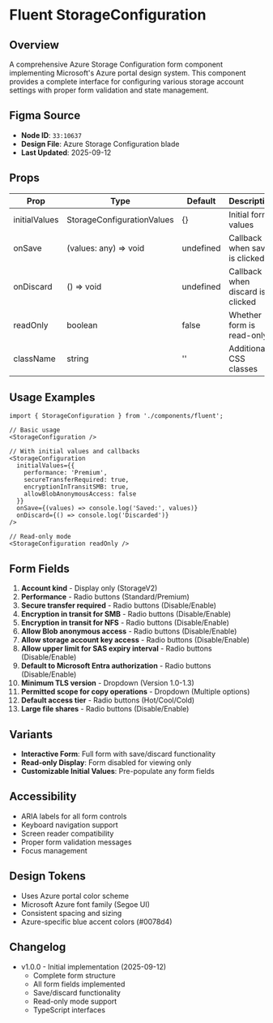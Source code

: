 # Fluent StorageConfiguration

## Overview
A comprehensive Azure Storage Configuration form component implementing Microsoft's Azure portal design system. This component provides a complete interface for configuring various storage account settings with proper form validation and state management.

## Figma Source
- **Node ID**: `33:10637`
- **Design File**: Azure Storage Configuration blade
- **Last Updated**: 2025-09-12

## Props
| Prop | Type | Default | Description |
|------|------|---------|-------------|
| initialValues | StorageConfigurationValues | {} | Initial form values |
| onSave | (values: any) => void | undefined | Callback when save is clicked |
| onDiscard | () => void | undefined | Callback when discard is clicked |
| readOnly | boolean | false | Whether form is read-only |
| className | string | '' | Additional CSS classes |

## Usage Examples
```tsx
import { StorageConfiguration } from './components/fluent';

// Basic usage
<StorageConfiguration />

// With initial values and callbacks
<StorageConfiguration
  initialValues={{
    performance: 'Premium',
    secureTransferRequired: true,
    encryptionInTransitSMB: true,
    allowBlobAnonymousAccess: false
  }}
  onSave={(values) => console.log('Saved:', values)}
  onDiscard={() => console.log('Discarded')}
/>

// Read-only mode
<StorageConfiguration readOnly />
```

## Form Fields
1. **Account kind** - Display only (StorageV2)
2. **Performance** - Radio buttons (Standard/Premium)
3. **Secure transfer required** - Radio buttons (Disable/Enable)
4. **Encryption in transit for SMB** - Radio buttons (Disable/Enable)
5. **Encryption in transit for NFS** - Radio buttons (Disable/Enable)
6. **Allow Blob anonymous access** - Radio buttons (Disable/Enable)
7. **Allow storage account key access** - Radio buttons (Disable/Enable)
8. **Allow upper limit for SAS expiry interval** - Radio buttons (Disable/Enable)
9. **Default to Microsoft Entra authorization** - Radio buttons (Disable/Enable)
10. **Minimum TLS version** - Dropdown (Version 1.0-1.3)
11. **Permitted scope for copy operations** - Dropdown (Multiple options)
12. **Default access tier** - Radio buttons (Hot/Cool/Cold)
13. **Large file shares** - Radio buttons (Disable/Enable)

## Variants
- **Interactive Form**: Full form with save/discard functionality
- **Read-only Display**: Form disabled for viewing only
- **Customizable Initial Values**: Pre-populate any form fields

## Accessibility
- ARIA labels for all form controls
- Keyboard navigation support
- Screen reader compatibility
- Proper form validation messages
- Focus management

## Design Tokens
- Uses Azure portal color scheme
- Microsoft Azure font family (Segoe UI)
- Consistent spacing and sizing
- Azure-specific blue accent colors (#0078d4)

## Changelog
- v1.0.0 - Initial implementation (2025-09-12)
  - Complete form structure
  - All form fields implemented
  - Save/discard functionality
  - Read-only mode support
  - TypeScript interfaces
